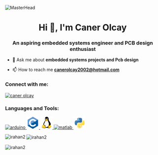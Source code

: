  ![MasterHead](https://www.tessolve.com/wp-content/uploads/2022/06/embedded-system-micro.jpg)
<h1 align="center">Hi 👋, I'm Caner Olcay</h1>
<h3 align="center">An aspiring embedded systems engineer and PCB design enthusiast</h3>

- 💬 Ask me about **embedded systems projects and Pcb design**

- 📫 How to reach me **canerolcay2002@hotmail.com**

<h3 align="left">Connect with me:</h3>
<p align="left">
<a href="https://linkedin.com/in/caner olcay" target="blank"><img align="center" src="https://raw.githubusercontent.com/rahuldkjain/github-profile-readme-generator/master/src/images/icons/Social/linked-in-alt.svg" alt="caner olcay" height="30" width="40" /></a>
</p>

<h3 align="left">Languages and Tools:</h3>
<p align="left"> <a href="https://www.arduino.cc/" target="_blank" rel="noreferrer"> <img src="https://cdn.worldvectorlogo.com/logos/arduino-1.svg" alt="arduino" width="40" height="40"/> </a> <a href="https://www.cprogramming.com/" target="_blank" rel="noreferrer"> <img src="https://raw.githubusercontent.com/devicons/devicon/master/icons/c/c-original.svg" alt="c" width="40" height="40"/> </a> <a href="https://www.linux.org/" target="_blank" rel="noreferrer"> <img src="https://raw.githubusercontent.com/devicons/devicon/master/icons/linux/linux-original.svg" alt="linux" width="40" height="40"/> </a> <a href="https://www.mathworks.com/" target="_blank" rel="noreferrer"> <img src="https://upload.wikimedia.org/wikipedia/commons/2/21/Matlab_Logo.png" alt="matlab" width="40" height="40"/> </a> <a href="https://www.python.org" target="_blank" rel="noreferrer"> <img src="https://raw.githubusercontent.com/devicons/devicon/master/icons/python/python-original.svg" alt="python" width="40" height="40"/> </a> </p>

<p><img align="left" src="https://github-readme-stats.vercel.app/api/top-langs?username=irahan2&show_icons=true&locale=en&layout=compact" alt="irahan2" /></p>

<p>&nbsp;<img align="center" src="https://github-readme-stats.vercel.app/api?username=irahan2&show_icons=true&locale=en" alt="irahan2" /></p>

<p><img align="center" src="https://github-readme-streak-stats.herokuapp.com/?user=irahan2&" alt="irahan2" /></p>

